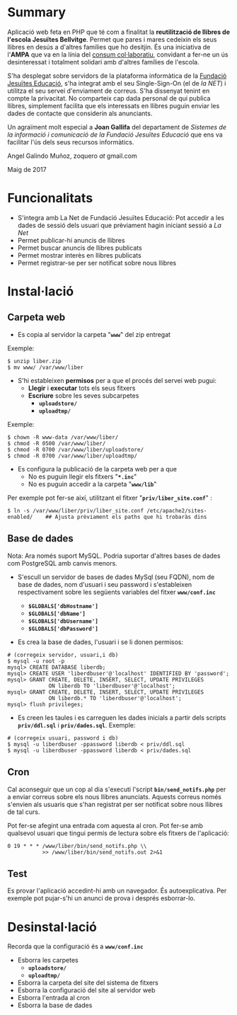 # Summary

Aplicació web feta en PHP que té com a finalitat la **reutilització de llibres de l'escola Jesuïtes Bellvitge**. Permet que pares i mares cedeixin els seus llibres en desús a d'altres famílies que ho desitjin. És una iniciativa de l'**AMPA** que va en la línia del [consum col·laboratiu](https://ca.wikipedia.org/w/index.php?title=Consum_col%C2%B7laboratiu&oldid=18443245), convidant a fer-ne un ús desinteressat i totalment solidari amb d'altres famílies de l'escola.

S'ha desplegat sobre servidors de la plataforma informàtica de la [Fundació Jesuïtes Educació](http://www.fje.edu), s'ha integrat amb el seu Single-Sign-On (el de *la NET*) i utilitza el seu servei d'enviament de correus. S'ha dissenyat tenint en compte la privacitat. No comparteix cap dada personal de qui publica llibres, simplement facilita que els interessats en llibres puguin enviar les dades de contacte que considerin als anunciants.

Un agraïment molt especial a **Joan Gallifa** del departament de *Sistemes de la informació i comunicació de la Fundació Jesuïtes Educació* que ens va facilitar l'ús dels seus recursos informàtics.

Angel Galindo Muñoz, zoquero *at* gmail.com

Maig de 2017

# Funcionalitats

* S'integra amb La Net de Fundació Jesuïtes Educació: Pot accedir a les dades de sessió dels usuari que prèviament hagin iniciant sessió a *La Net*
* Permet publicar-hi anuncis de llibres
* Permet buscar anuncis de llibres publicats
* Permet mostrar interès en llibres publicats
* Permet registrar-se per ser notificat sobre nous llibres

# Instal·lació

## Carpeta web

* Es copia al servidor la carpeta "**`www`**" del zip entregat

Exemple:
```
$ unzip liber.zip
$ mv www/ /var/www/liber
```


* S'hi estableixen **permisos** per a que el procés del servei web pugui:
    * **Llegir** i **executar** tots els seus fitxers 
    * **Escriure** sobre les seves subcarpetes
        * **`uploadstore/`**
        * **`uploadtmp/`**

Exemple:
```
$ chown -R www-data /var/www/liber/
$ chmod -R 0500 /var/www/liber/
$ chmod -R 0700 /var/www/liber/uploadstore/
$ chmod -R 0700 /var/www/liber/uploadtmp/
```

* Es configura la publicació de la carpeta web per a que
    * No es puguin llegir els fitxers "**`*.inc`**"
    * No es puguin accedir a la carpeta "**`www/lib`**"

Per exemple pot fer-se així, utilitzant el fitxer "**`priv/liber_site.conf`**" :
```
$ ln -s /var/www/liber/priv/liber_site.conf /etc/apache2/sites-enabled/    ## Ajusta prèviament els paths que hi trobaràs dins
```

## Base de dades

Nota: Ara només suport MySQL. Podria suportar d'altres bases de dades com PostgreSQL amb canvis menors.

* S'escull un servidor de bases de dades MySql (seu FQDN), nom de base de dades, nom d'usuari i seu password i s'estableixen respectivament sobre les següents variables del fitxer **`www/conf.inc`**
    * **`$GLOBALS['dbHostname']`**
    * **`$GLOBALS['dbName']`**
    * **`$GLOBALS['dbUsername']`**
    * **`$GLOBALS['dbPassword']`**

* Es crea la base de dades, l'usuari i se li donen permisos:

```
# (corregeix servidor, usuari,i db)
$ mysql -u root -p
mysql> CREATE DATABASE liberdb;
mysql> CREATE USER 'liberdbuser'@'localhost' IDENTIFIED BY 'password';
mysql> GRANT CREATE, DELETE, INSERT, SELECT, UPDATE PRIVILEGES
             ON liberdb TO 'liberdbuser'@'localhost';
mysql> GRANT CREATE, DELETE, INSERT, SELECT, UPDATE PRIVILEGES
             ON liberdb.* TO 'liberdbuser'@'localhost';
mysql> flush privileges;
```

* Es creen les taules i es carreguen les dades inicials a partir dels scripts **`priv/ddl.sql`** i **`priv/dades.sql`**. Exemple:
```
# (corregeix usuari, password i db)
$ mysql -u liberdbuser -ppassword liberdb < priv/ddl.sql
$ mysql -u liberdbuser -ppassword liberdb < priv/dades.sql
```

## Cron
Cal aconseguir que un cop al dia s'executi l'script **`bin/send_notifs.php`** per a enviar correus sobre els nous llibres anunciats. Aquests correus només s'envien als usuaris que s'han registrat per ser notificat sobre nous llibres de tal curs.

Pot fer-se afegint una entrada com aquesta al cron. Pot fer-se amb qualsevol usuari que tingui permís de lectura sobre els fitxers de l'aplicació:

```
0 19 * * * /www/liber/bin/send_notifs.php \\
           >> /www/liber/bin/send_notifs.out 2>&1
```

## Test

Es provar l'aplicació accedint-hi amb un navegador. És autoexplicativa. Per exemple pot pujar-s'hi un anunci de prova i després esborrar-lo.

# Desinstal·lació
Recorda que la configuració és a **`www/conf.inc`**

* Esborra les carpetes
    * **`uploadstore/`**
    * **`uploadtmp/`**
* Esborra la carpeta del site del sistema de fitxers
* Esborra la configuració del site al servidor web
* Esborra l'entrada al cron
* Esborra la base de dades
